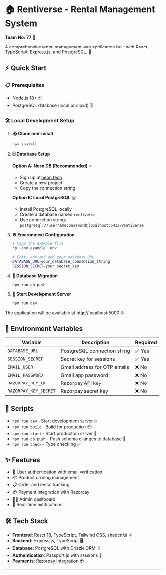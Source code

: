 
# 🏠 Rentiverse - Rental Management System

**Team No: 77** 👥

A comprehensive rental management web application built with React, TypeScript, Express.js, and PostgreSQL. 🚀

## ⚡ Quick Start

### 📋 Prerequisites
- Node.js 18+ 📦
- PostgreSQL database (local or cloud) 🗄️

### 🛠️ Local Development Setup

1. **📥 Clone and Install**
   ```bash
   npm install
   ```

2. **🗄️ Database Setup**
   
   **Option A: Neon DB (Recommended)** ⭐
   - Sign up at [neon.tech](https://neon.tech)
   - Create a new project
   - Copy the connection string
   
   **Option B: Local PostgreSQL** 💻
   - Install PostgreSQL locally
   - Create a database named `rentiverse`
   - Use connection string: `postgresql://username:password@localhost:5432/rentiverse`

3. **⚙️ Environment Configuration**
   ```bash
   # Copy the example file
   cp .env.example .env
   
   # Edit .env and add your database URL
   DATABASE_URL=your_database_connection_string
   SESSION_SECRET=your_secret_key
   ```

4. **🔄 Database Migration**
   ```bash
   npm run db:push
   ```

5. **🚀 Start Development Server**
   ```bash
   npm run dev
   ```

The application will be available at http://localhost:5000 🌐

## 🔧 Environment Variables

| Variable | Description | Required |
|----------|-------------|----------|
| `DATABASE_URL` | PostgreSQL connection string | ✅ Yes |
| `SESSION_SECRET` | Secret key for sessions | ✅ Yes |
| `EMAIL_USER` | Gmail address for OTP emails | ❌ No |
| `EMAIL_PASSWORD` | Gmail app password | ❌ No |
| `RAZORPAY_KEY_ID` | Razorpay API key | ❌ No |
| `RAZORPAY_KEY_SECRET` | Razorpay secret key | ❌ No |

## 📜 Scripts

- `npm run dev` - Start development server 🔥
- `npm run build` - Build for production 📦
- `npm run start` - Start production server 🚀
- `npm run db:push` - Push schema changes to database 🔄
- `npm run check` - Type checking ✅

## ✨ Features

- 🔐 User authentication with email verification
- 📦 Product catalog management
- 📋 Order and rental tracking
- 💳 Payment integration with Razorpay
- 👨‍💼 Admin dashboard
- 🔔 Real-time notifications

## 🛠️ Tech Stack

- **Frontend**: React 18, TypeScript, Tailwind CSS, shadcn/ui ⚛️
- **Backend**: Express.js, TypeScript 🖥️
- **Database**: PostgreSQL with Drizzle ORM 🗄️
- **Authentication**: Passport.js with sessions 🔐
- **Payments**: Razorpay integration 💳
---

